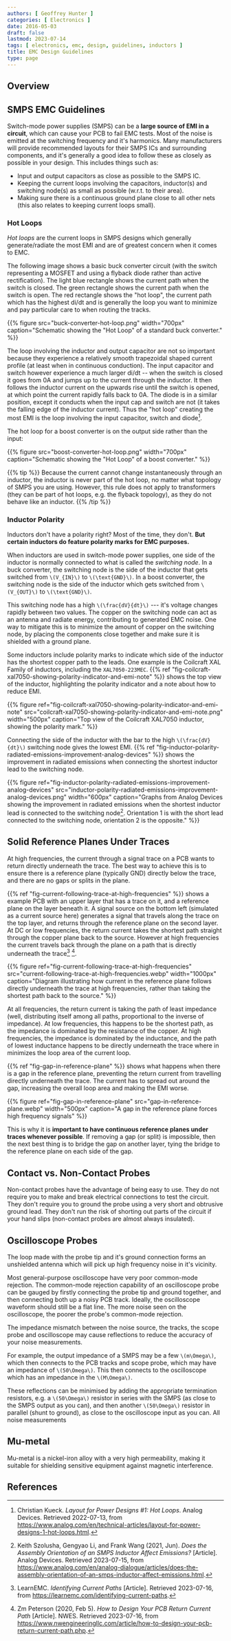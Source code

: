```yaml
---
authors: [ Geoffrey Hunter ]
categories: [ Electronics ]
date: 2016-05-03
draft: false
lastmod: 2023-07-14
tags: [ electronics, emc, design, guidelines, inductors ]
title: EMC Design Guidelines
type: page
---
```


## Overview

## SMPS EMC Guidelines

Switch-mode power supplies (SMPS) can be a **large source of EMI in a circuit**, which can cause your PCB to fail EMC tests. Most of the noise is emitted at the switching frequency and it's harmonics. Many manufacturers will provide recommended layouts for their SMPS ICs and surrounding components, and it's generally a good idea to follow these as closely as possible in your design. This includes things such as:

* Input and output capacitors as close as possible to the SMPS IC.
* Keeping the current loops involving the capacitors, inductor(s) and switching node(s) as small as possible (w.r.t. to their area).
* Making sure there is a continuous ground plane close to all other nets (this also relates to keeping current loops small).

### Hot Loops

_Hot loops_ are the current loops in SMPS designs which generally generate/radiate the most EMI and are of greatest concern when it comes to EMC.

The following image shows a basic buck converter circuit (with the switch representing a MOSFET and using a flyback diode rather than active rectification). The light blue rectangle shows the current path when the switch is closed. The green rectangle shows the current path when the switch is open. The red rectangle shows the "hot loop", the current path which has the highest di/dt and is generally the loop you want to minimize and pay particular care to when routing the tracks. 

{{% figure src="buck-converter-hot-loop.png" width="700px" caption="Schematic showing the \"Hot Loop\" of a standard buck converter." %}}

The loop involving the inductor and output capacitor are not so important because they experience a relatively smooth trapezoidal shaped current profile (at least when in continuous conduction). The input capacitor and switch however experience a much larger di/dt -- when the switch is closed it goes from 0A and jumps up to the current through the inductor. It then follows the inductor current on the upwards rise until the switch is opened, at which point the current rapidly falls back to 0A. The diode is in a similar position, except it conducts when the input cap and switch are not (it takes the falling edge of the inductor current). Thus the "hot loop" creating the most EMI is the loop involving the input capacitor, switch and diode[^bib-analog-devices-hot-loops].

The hot loop for a boost converter is on the output side rather than the input:

{{% figure src="boost-converter-hot-loop.png" width="700px" caption="Schematic showing the \"Hot Loop\" of a boost converter." %}}

{{% tip %}}
Because the current cannot change instantaneously through an inductor, the inductor is never part of the hot loop, no matter what topology of SMPS you are using. However, this rule does not apply to transformers (they can be part of hot loops, e.g. the flyback topology), as they do not behave like an inductor.
{{% /tip %}}

### Inductor Polarity

Inductors don't have a polarity right? Most of the time, they don't. **But certain inductors do feature polarity marks for EMC purposes.**

When inductors are used in switch-mode power supplies, one side of the inductor is normally connected to what is called the _switching node_. In a buck converter, the switching node is the side of the inductor that gets switched from `\(V_{IN}\)` to `\(\text{GND}\)`. In a boost converter, the switching node is the side of the inductor which gets switched from `\(V_{OUT}\)` to `\(\text{GND}\)`.

This switching node has a high `\(\frac{dV}{dt}\)` --- it's voltage changes rapidly between two values. The copper on the switching node can act as an antenna and radiate energy, contributing to generated EMC noise. One way to mitigate this is to minimize the amount of copper on the switching node, by placing the components close together and make sure it is shielded with a ground plane.

Some inductors include polarity marks to indicate which side of the inductor has the shortest copper path to the leads. One example is the Coilcraft XAL Family of inductors, including the `XAL7050-223MEC`. {{% ref "fig-coilcraft-xal7050-showing-polarity-indicator-and-emi-note" %}} shows the top view of the inductor, highlighting the polarity indicator and a note about how to reduce EMI.

{{% figure ref="fig-coilcraft-xal7050-showing-polarity-indicator-and-emi-note" src="coilcraft-xal7050-showing-polarity-indicator-and-emi-note.png" width="500px" caption="Top view of the Coilcraft XAL7050 inductor, showing the polarity mark." %}}

Connecting the side of the inductor with the bar to the high `\(\frac{dV}{dt}\)` switching node gives the lowest EMI. {{% ref "fig-inductor-polarity-radiated-emissions-improvement-analog-devices" %}} shows the improvement in radiated emissions when connecting the shortest inductor lead to the switching node.

{{% figure ref="fig-inductor-polarity-radiated-emissions-improvement-analog-devices" src="inductor-polarity-radiated-emissions-improvement-analog-devices.png" width="600px" caption="Graphs from Analog Devices showing the improvement in radiated emissions when the shortest inductor lead is connected to the switching node[^analog-devices-assembly-orientation-inductor-affect-emissions]. Orientation 1 is with the short lead connected to the switching node, orientation 2 is the opposite." %}}

## Solid Reference Planes Under Traces

At high frequencies, the current through a signal trace on a PCB wants to return directly underneath the trace. The best way to achieve this is to ensure there is a reference plane (typically GND) directly below the trace, and there are no gaps or splits in the plane.

{{% ref "fig-current-following-trace-at-high-frequencies" %}} shows a example PCB with an upper layer that has a trace on it, and a reference plane on the layer beneath it. A signal source on the bottom left (simulated as a current source here) generates a signal that travels along the trace on the top layer, and returns through the reference plane on the second layer. At DC or low frequencies, the return current takes the shortest path straight through the copper plane back to the source. However at high frequencies the current travels back through the plane on a path that is directly underneath the trace[^learn-emc-identifying-current-paths] [^nwes-how-to-design-your-pcb-return-current-path].

{{% figure ref="fig-current-following-trace-at-high-frequencies" src="current-following-trace-at-high-frequencies.webp" width="1000px" caption="Diagram illustrating how current in the reference plane follows directly underneath the trace at high frequencies, rather than taking the shortest path back to the source." %}}

At all frequencies, the return current is taking the path of least impedance (well, distributing itself among all paths, proportional to the inverse of impedance). At low frequencies, this happens to be the shortest path, as the impedance is dominated by the resistance of the copper. At high frequencies, the impedance is dominated by the inductance, and the path of lowest inductance happens to be directly underneath the trace where in minimizes the loop area of the current loop.

{{% ref "fig-gap-in-reference-plane" %}} shows what happens when there is a gap in the reference plane, preventing the return current from travelling directly underneath the trace. The current has to spread out around the gap, increasing the overall loop area and making the EMI worse.

{{% figure ref="fig-gap-in-reference-plane" src="gap-in-reference-plane.webp" width="500px" caption="A gap in the reference plane forces high frequency signals" %}}

This is why it is **important to have continuous reference planes under traces whenever possible**. If removing a gap (or split) is impossible, then the next best thing is to bridge the gap on another layer, tying the bridge to the reference plane on each side of the gap. 

## Contact vs. Non-Contact Probes

Non-contact probes have the advantage of being easy to use. They do not require you to make and break electrical connections to test the circuit. They don't require you to ground the probe using a very short and obtrusive ground lead. They don't run the risk of shorting out parts of the circuit if your hand slips (non-contact probes are almost always insulated).

## Oscilloscope Probes

The loop made with the probe tip and it's ground connection forms an unshielded antenna which will pick up high frequency noise in it's vicinity.

Most general-purpose oscilloscope have very poor common-mode rejection. The common-mode rejection capability of an oscilloscope probe can be gauged by firstly connecting the probe tip and ground together, and then connecting both up a noisy PCB track. Ideally, the oscilloscope waveform should still be a flat line. The more noise seen on the oscilloscope, the poorer the probe's common-mode rejection.

The impedance mismatch between the noise source, the tracks, the scope probe and oscilloscope may cause reflections to reduce the accuracy of your noise measurements. 

For example, the output impedance of a SMPS may be a few `\(m\Omega\)`, which then connects to the PCB tracks and scope probe, which may have an impedance of `\(50\Omega\)`. This then connects to the oscilloscope which has an impedance in the `\(M\Omega\)`. 

These reflections can be minimised by adding the appropriate termination resistors, e.g. a `\(50\Omega\)` resistor in series with the SMPS (as close to the SMPS output as you can), and then another `\(50\Omega\)` resistor in parallel (shunt to ground), as close to the oscilloscope input as you can. All noise measurements

## Mu-metal

Mu-metal is a nickel-iron alloy with a very high permeability, making it suitable for shielding sensitive equipment against magnetic interference.

## References

[^analog-devices-assembly-orientation-inductor-affect-emissions]: Keith Szolusha, Gengyao Li, and Frank Wang (2021, Jun). _Does the Assembly Orientation of an SMPS Inductor Affect Emissions?_ [Article]. Analog Devices. Retrieved 2023-07-15, from https://www.analog.com/en/analog-dialogue/articles/does-the-assembly-orientation-of-an-smps-inductor-affect-emissions.html.
[^bib-analog-devices-hot-loops]: Christian Kueck. _Layout for Power Designs #1: Hot Loops_. Analog Devices. Retrieved 2022-07-13, from https://www.analog.com/en/technical-articles/layout-for-power-designs-1-hot-loops.html.
[^learn-emc-identifying-current-paths]: LearnEMC. _Identifying Current Paths_ [Article]. Retrieved 2023-07-16, from https://learnemc.com/identifying-current-paths.
[^nwes-how-to-design-your-pcb-return-current-path]: Zm Peterson (2020, Feb 5). _How to Design Your PCB Return Current Path_ [Article]. NWES. Retrieved 2023-07-16, from https://www.nwengineeringllc.com/article/how-to-design-your-pcb-return-current-path.php.